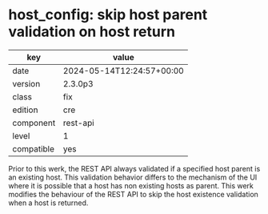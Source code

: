 [//]: # (werk v2)
# host_config: skip host parent validation on host return

key        | value
---------- | ---
date       | 2024-05-14T12:24:57+00:00
version    | 2.3.0p3
class      | fix
edition    | cre
component  | rest-api
level      | 1
compatible | yes

Prior to this werk, the REST API always validated if a specified
host parent is an existing host. This validation behavior differs
to the mechanism of the UI where it is possible that a host has
non existing hosts as parent. This werk modifies the behaviour of the
REST API to skip the host existence validation when a host is returned.

